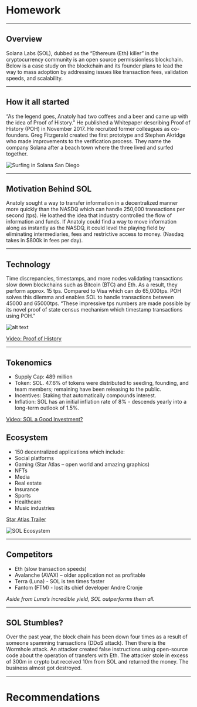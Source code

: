 # Homework

<!-- Horizontal Rule -->

---

## Overview

Solana Labs (SOL), dubbed as the “Ethereum (Eth) killer” in the cryptocurrency community is an open source permissionless blockchain. Below is a case study on the blockchain and its founder plans to lead the way to mass adoption by addressing issues like transaction fees, validation speeds, and scalability.

<!-- Horizontal Rule -->

---

## How it all started

“As the legend goes, Anatoly had two coffees and a beer and came up with the idea of Proof of History.” He published a Whitepaper describing Proof of History (POH) in November 2017. He recruited former colleagues as co-founders. Greg Fitzgerald created the first prototype and Stephen Akridge who made improvements to the verification process. They name the company Solana after a beach town where the three lived and surfed together.

<!-- Images -->
![Surfing in Solana San Diego](https://lh3.googleusercontent.com/rZXyG9W_RjS-yCzZxtoS2aBUsUTT3ZBGr0ZOdyQEVAf_C-aAfC5ACdcShda_RINrWSXvgQ=s116)

<!-- Horizontal Rule -->

---

## Motivation Behind SOL

Anatoly sought a way to transfer information in a decentralized manner more quickly than the NASDQ which can handle 250,000 transactions per second (tps). He loathed the idea that industry controlled the flow of information and funds. If Anatoly could find a way to move information along as instantly as the NASDQ, it could level the playing field by eliminating intermediaries, fees and restrictive access to money. (Nasdaq takes in $800k in fees per day).

<!-- Horizontal Rule -->

---

## Technology

Time discrepancies, timestamps, and more nodes validating transactions slow down blockchains such as Bitcoin (BTC) and Eth. As a result, they perform approx. 15 tps. Compared to Visa which can do 65,000tps. POH solves this dilemma and enables SOL to handle transactions between 45000 and 65000tps.  “These impressive tps numbers are made possible by its novel proof of state census mechanism which timestamp transactions using POH.”

![alt text](https://imgs.search.brave.com/Qw-kTuUu5oxWIH51Jq65ajErk3P7WwYErtQKI89gcnE/rs:fit:1000:557:1/g:ce/aHR0cHM6Ly9zb2xh/bmEuYmxvZy93cC1j/b250ZW50L3VwbG9h/ZHMvc2l0ZXMvOC8y/MDIwLzA0L1BvSC0x/LnBuZw)

<!-- Links -->
[Video: Proof of History](https://www.youtube.com/watch?v=GU4igNeYr-Q)

<!-- Horizontal Rule -->

---

## Tokenomics

<!-- UL -->
* Supply Cap: 489 million
* Token: SOL. 47.6% of tokens were distributed to seeding, founding, and team members; remaining have been releasing to the public.
* Incentives: Staking that automatically compounds interest.
* Inflation: SOL has an initial inflation rate of 8% - descends yearly into a long-term outlook of 1.5%.

<!-- Links -->
[Video: SOL a Good Investment?](https://solberginvest.com/blog/is-solana-a-good-investment/)

<!-- Horizontal Rule -->

## Ecosystem
<!-- UL -->
* 150 decentralized applications which include:
* Social platforms
* Gaming (Star Atlas – open world and amazing graphics)
* NFTs
* Media
* Real estate
* Insurance
* Sports
* Healthcare
* Music industries

<!-- Links -->
[Star Atlas Trailer](https://staratlas.com/#trailer)

<!-- Images -->
![SOL Ecosystem](https://imgs.search.brave.com/Dv8SjbakMHu4IKeTgBUc33WMOKAbcme_BozYcpOul8E/rs:fit:844:225:1/g:ce/aHR0cHM6Ly90c2Uz/Lm1tLmJpbmcubmV0/L3RoP2lkPU9JUC5x/VzM2STBkVlJqQXlO/NzhZNC1jZlhRSGFF/SyZwaWQ9QXBp)

<!-- Horizontal Rule -->
---

## Competitors

<!-- UL -->

* Eth (slow transaction speeds)
* Avalanche (AVAX) – older application not as profitable
* Terra (Luna) - SOL is ten times faster
* Fantom (FTM) - lost its chief developer Andre Cronje

<!-- Italics -->
*Aside from Luna’s incredible yield, SOL outperforms them all.*

<!-- Horizontal Rule -->
---

<!-- Headings -->
## SOL Stumbles?

Over the past year, the block chain has been down four times as a result of someone spamming transactions (DDoS attack). Then there is the Wormhole attack. An attacker created false instructions using open-source code about the operation of transfers with Eth. The attacker stole in excess of 300m in crypto but received 10m from SOL and returned the money. The business almost got destroyed.

<!-- Horizontal Rule -->
---

<!-- Headings -->
# Recommendations

